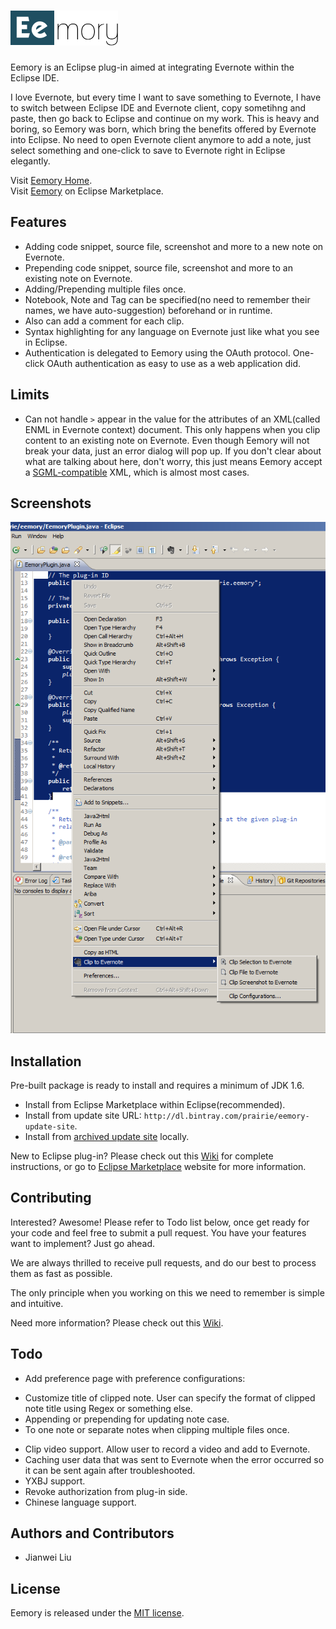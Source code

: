 # ![Eemory](com.prairie.eemory/icons/plugin_172x56.png)

Eemory is an Eclipse plug-in aimed at integrating Evernote within the Eclipse IDE.

I love Evernote, but every time I want to save something to Evernote, I have to switch between Eclipse IDE and Evernote client, copy sometihng and paste, then go back to Eclipse and continue on my work. This is heavy and boring, so Eemory was born, which bring the benefits offered by Evernote into Eclipse. No need to open Evernote client anymore to add a note, just select something and one-click to save to Evernote right in Eclipse elegantly.

Visit [Eemory Home](http://prairie.github.io/Eemory).  
Visit [Eemory](http://marketplace.eclipse.org/content/eemory) on Eclipse Marketplace.

## Features

+ Adding code snippet, source file, screenshot and more to a new note on Evernote.
+ Prepending code snippet, source file, screenshot and more to an existing note on Evernote.
+ Adding/Prepending multiple files once.
+ Notebook, Note and Tag can be specified(no need to remember their names, we have auto-suggestion) beforehand or in runtime.
+ Also can add a comment for each clip.
+ Syntax highlighting for any language on Evernote just like what you see in Eclipse.
+ Authentication is delegated to Eemory using the OAuth protocol. One-click OAuth authentication as easy to use as a web application did.

## Limits

+ Can not handle `>` appear in the value for the attributes of an XML(called ENML in Evernote context) document. This only happens when you clip content to an existing note on Evernote. Even though Eemory will not break your data, just an error dialog will pop up. If you don't clear about what are talking about here, don't worry, this just means Eemory accept a [SGML-compatible](http://www.w3.org/TR/REC-xml/#dt-compat) XML, which is almost most cases.

## Screenshots

![screenshot](com.prairie.eemory/res/plugin-screenshot.png)

## Installation

Pre-built package is ready to install and requires a minimum of JDK 1.6.

+ Install from Eclipse Marketplace within Eclipse(recommended).
+ Install from update site URL: `http://dl.bintray.com/prairie/eemory-update-site`.
+ Install from [archived update site](https://github.com/prairie/Eemory/releases) locally.

New to Eclipse plug-in? Please check out this [Wiki](https://github.com/prairie/Eemory/wiki/Installation-instructions) for complete instructions, or go to [Eclipse Marketplace](http://marketplace.eclipse.org/content/eemory) website for more information.

## Contributing

Interested? Awesome! Please refer to Todo list below, once get ready for your code and feel free to submit a pull request. You have your features want to implement? Just go ahead.

We are always thrilled to receive pull requests, and do our best to process them as fast as possible.

The only principle when you working on this we need to remember is simple and intuitive.

Need more information? Please check out this [Wiki](https://github.com/prairie/Eemory/wiki/Contributing).

## Todo

+ Add preference page with preference configurations:
 - Customize title of clipped note. User can specify the format of clipped note title using Regex or something else.
 - Appending or prepending for updating note case.
 - To one note or separate notes when clipping multiple files once.
+ Clip video support. Allow user to record a video and add to Evernote.
+ Caching user data that was sent to Evernote when the error occurred so it can be sent again after troubleshooted.
+ YXBJ support.
+ Revoke authorization from plug-in side.
+ Chinese language support.

## Authors and Contributors

+ Jianwei Liu

## License

Eemory is released under the [MIT license](http://www.opensource.org/licenses/MIT).
